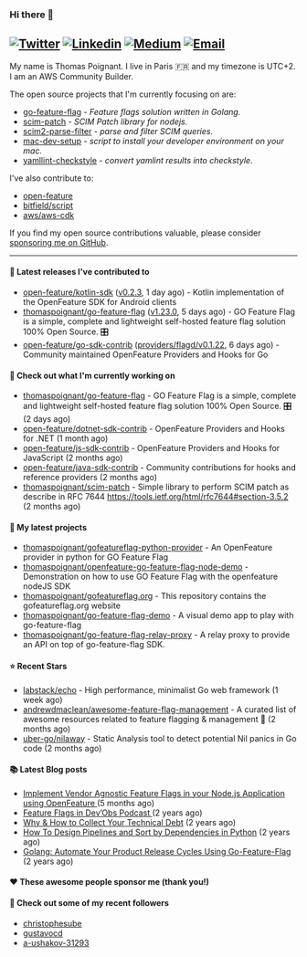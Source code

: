 ### Hi there 👋
[![Twitter](https://img.shields.io/twitter/follow/thomaspoignant?label=Twitter&style=social)](https://twitter.com/thomaspoignant)
[![Linkedin](https://img.shields.io/badge/LinkedIn--_.svg?style=social&logo=linkedin)](https://www.linkedin.com/in/poignantthomas/)
[![Medium](https://img.shields.io/badge/medium--_.svg?style=social&logo=medium)](https://thomaspoignant.medium.com/)
[![Email](https://img.shields.io/badge/email--_.svg?logo=Gmail&style=social)](mailto:thomas.poignant@gmail.com)
-----------

My name is Thomas Poignant. I live in Paris 🇫🇷 and my timezone is UTC+2.  
I am an AWS Community Builder.

The open source projects that I'm currently focusing on are:
- [go-feature-flag](https://github.com/thomaspoignant/go-feature-flag) _- Feature flags solution written in Golang._
- [scim-patch](https://github.com/thomaspoignant/scim-patch) _- SCIM Patch library for nodejs._
- [scim2-parse-filter](https://github.com/thomaspoignant/scim2-parse-filter) _- parse and filter SCIM queries._
- [mac-dev-setup](https://github.com/thomaspoignant/mac-dev-setup) _- script to install your developer environment on your mac._
- [yamllint-checkstyle](https://github.com/thomaspoignant/yamllint-checkstyle) _- convert yamlint results into checkstyle_.

I've also contribute to:
- [open-feature](https://github.com/open-feature)
- [bitfield/script](https://github.com/bitfield/script)
- [aws/aws-cdk](https://github.com/aws/aws-cdk)

If you find my open source contributions valuable, please consider [sponsoring me on GitHub](https://github.com/sponsors/thomaspoignant/).

-----------
#### 🚀 Latest releases I've contributed to

- [open-feature/kotlin-sdk](https://github.com/open-feature/kotlin-sdk) ([v0.2.3](https://github.com/open-feature/kotlin-sdk/releases/tag/v0.2.3), 1 day ago) - Kotlin implementation of the OpenFeature SDK for Android clients
- [thomaspoignant/go-feature-flag](https://github.com/thomaspoignant/go-feature-flag) ([v1.23.0](https://github.com/thomaspoignant/go-feature-flag/releases/tag/v1.23.0), 5 days ago) - GO Feature Flag is a simple, complete and lightweight self-hosted feature flag solution 100% Open Source. 🎛️
- [open-feature/go-sdk-contrib](https://github.com/open-feature/go-sdk-contrib) ([providers/flagd/v0.1.22](https://github.com/open-feature/go-sdk-contrib/releases/tag/providers/flagd/v0.1.22), 6 days ago) - Community maintained OpenFeature Providers and Hooks for Go

#### 👷 Check out what I'm currently working on

- [thomaspoignant/go-feature-flag](https://github.com/thomaspoignant/go-feature-flag) - GO Feature Flag is a simple, complete and lightweight self-hosted feature flag solution 100% Open Source. 🎛️ (2 days ago)
- [open-feature/dotnet-sdk-contrib](https://github.com/open-feature/dotnet-sdk-contrib) - OpenFeature Providers and Hooks for .NET (1 month ago)
- [open-feature/js-sdk-contrib](https://github.com/open-feature/js-sdk-contrib) - OpenFeature Providers and Hooks for JavaScript (2 months ago)
- [open-feature/java-sdk-contrib](https://github.com/open-feature/java-sdk-contrib) - Community contributions for hooks and reference providers (2 months ago)
- [thomaspoignant/scim-patch](https://github.com/thomaspoignant/scim-patch) - Simple library to perform SCIM patch as describe in RFC 7644 https://tools.ietf.org/html/rfc7644#section-3.5.2 (2 months ago)

#### 🌱 My latest projects

- [thomaspoignant/gofeatureflag-python-provider](https://github.com/thomaspoignant/gofeatureflag-python-provider) - An OpenFeature provider in python for GO Feature Flag
- [thomaspoignant/openfeature-go-feature-flag-node-demo](https://github.com/thomaspoignant/openfeature-go-feature-flag-node-demo) - Demonstration on how to use GO Feature Flag with the openfeature nodeJS SDK
- [thomaspoignant/gofeatureflag.org](https://github.com/thomaspoignant/gofeatureflag.org) - This repository contains the gofeatureflag.org website
- [thomaspoignant/go-feature-flag-demo](https://github.com/thomaspoignant/go-feature-flag-demo) - A visual demo app to play with go-feature-flag
- [thomaspoignant/go-feature-flag-relay-proxy](https://github.com/thomaspoignant/go-feature-flag-relay-proxy) - A relay proxy to provide an API on top of go-feature-flag SDK.

#### ⭐ Recent Stars

- [labstack/echo](https://github.com/labstack/echo) - High performance, minimalist Go web framework (1 week ago)
- [andrewdmaclean/awesome-feature-flag-management](https://github.com/andrewdmaclean/awesome-feature-flag-management) - A curated list of awesome resources related to feature flagging &amp; management 🚩 (2 months ago)
- [uber-go/nilaway](https://github.com/uber-go/nilaway) - Static Analysis tool to detect potential Nil panics in Go code (2 months ago)

#### 📚 Latest Blog posts

- [Implement Vendor Agnostic Feature Flags in your Node.js Application using OpenFeature ](https://faun.pub/implement-vendor-agnostic-feature-flags-in-your-node-js-application-using-openfeature-b89fde448f6c?source=rss-9a58464dd8e9------2) (5 months ago)
- [ Feature Flags in Dev’Obs Podcast ](https://thomaspoignant.medium.com/feature-flags-in-devobs-podcast-ec11079f8a4b?source=rss-9a58464dd8e9------2) (2 years ago)
- [Why &amp; How to Collect Your Technical Debt](https://medium.com/geekculture/why-how-to-collect-your-technical-debt-bd917960eee?source=rss-9a58464dd8e9------2) (2 years ago)
- [How To Design Pipelines and Sort by Dependencies in Python](https://betterprogramming.pub/how-to-design-pipelines-and-sort-by-dependencies-in-python-ed876495a826?source=rss-9a58464dd8e9------2) (2 years ago)
- [Golang: Automate Your Product Release Cycles Using Go-Feature-Flag](https://betterprogramming.pub/automate-your-product-release-cycles-using-go-feature-flag-6ab73f869f?source=rss-9a58464dd8e9------2) (2 years ago)

#### ❤️ These awesome people sponsor me (thank you!)


#### 👯 Check out some of my recent followers

- [christophesube](https://github.com/christophesube)
- [gustavocd](https://github.com/gustavocd)
- [a-ushakov-31293](https://github.com/a-ushakov-31293)

